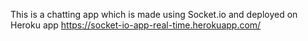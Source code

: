 This is a chatting app which is made using Socket.io and deployed on Heroku app https://socket-io-app-real-time.herokuapp.com/ 
